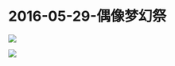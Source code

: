 # 2016-05-29-偶像梦幻祭
![](https://bilicover2016.github.io/Android/2016-05-29-偶像梦幻祭.png)

![](https://bilicover2016.github.io/PC/2016-05-29.jpg)